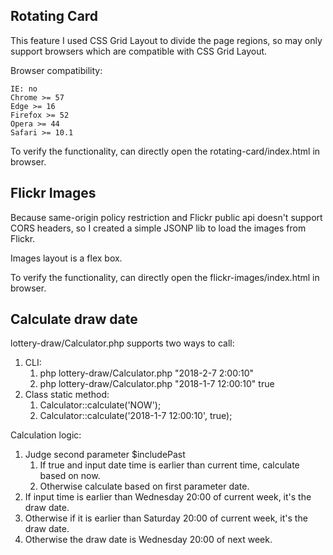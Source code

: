## Rotating Card

This feature I used CSS Grid Layout to divide the page regions, so may only support browsers which are compatible with CSS Grid Layout.

Browser compatibility:

    IE: no
    Chrome >= 57
    Edge >= 16	
    Firefox >= 52
    Opera >= 44
    Safari >= 10.1

To verify the functionality, can directly open the rotating-card/index.html in browser.

## Flickr Images

Because same-origin policy restriction and Flickr public api doesn't support CORS headers, so I created a simple JSONP lib to load the images from Flickr.

Images layout is a flex box.

To verify the functionality, can directly open the flickr-images/index.html in browser.

## Calculate draw date

lottery-draw/Calculator.php supports two ways to call:

1. CLI:
    1. php lottery-draw/Calculator.php "2018-2-7 2:00:10"
    2. php lottery-draw/Calculator.php "2018-1-7 12:00:10" true
2. Class static method:
    1. Calculator::calculate('NOW');
    1. Calculator::calculate('2018-1-7 12:00:10', true);

Calculation logic:

1. Judge second parameter $includePast
    1. If true and input date time is earlier than current time, calculate based on now.
    2. Otherwise calculate based on first parameter date.
2. If input time is earlier than Wednesday 20:00 of current week, it's the draw date.
3. Otherwise if it is earlier than Saturday 20:00 of current week, it's the draw date.
4. Otherwise the draw date is Wednesday 20:00 of next week.
